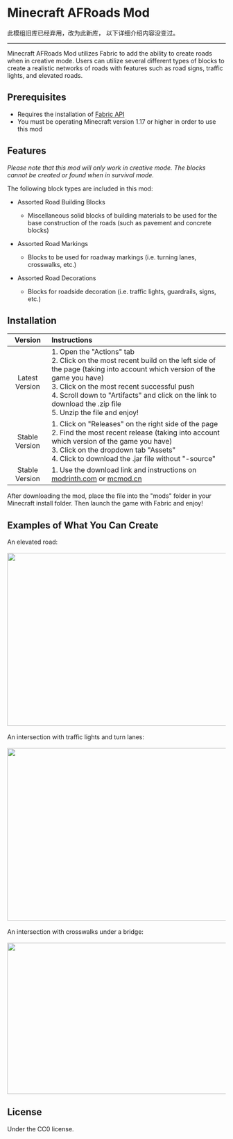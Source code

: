 # Minecraft AFRoads Mod

此模组旧库已经弃用，改为此新库，
以下详细介绍内容没变过。

-------
Minecraft AFRoads Mod utilizes Fabric to add the ability to create roads when in creative mode. Users can utilize several different types of blocks to create a realistic networks of roads with features such as road signs, traffic lights, and elevated roads.

## Prerequisites
* Requires the installation of [Fabric API](https://fabricmc.net/use/installer/)
* You must be operating Minecraft version 1.17 or higher in order to use this mod
  
## Features
*Please note that this mod will only work in creative mode. The blocks cannot be created or found when in survival mode.*

The following block types are included in this mod:
  * Assorted Road Building Blocks
    * Miscellaneous solid blocks of building materials to be used for the base construction of the roads (such as pavement and concrete blocks)
  
  * Assorted Road Markings
    * Blocks to be used for roadway markings (i.e. turning lanes, crosswalks, etc.)
  
  * Assorted Road Decorations
    * Blocks for roadside decoration (i.e. traffic lights, guardrails, signs, etc.)

## Installation

Version|Instructions
| :---: | :---
| Latest Version | 1. Open the "Actions" tab <br> 2. Click on the most recent build on the left side of the page (taking into account which version of the game you have) <br> 3. Click on the most recent successful push <br> 4. Scroll down to "Artifacts" and click on the link to download the .zip file <br> 5. Unzip the file and enjoy!
| Stable Version | 1. Click on "Releases" on the right side of the page <br> 2. Find the most recent release (taking into account which version of the game you have) <br> 3. Click on the dropdown tab "Assets" <br> 4. Click to download the .jar file without "-source"
| Stable Version | 1. Use the download link and instructions on [modrinth.com](https://modrinth.com/mod/aftersans53228-fabric-road) or [mcmod.cn](https://www.mcmod.cn/class/5636.html)


After downloading the mod, place the file into the "mods" folder in your Minecraft install folder. Then launch the game with Fabric and enjoy!

## Examples of What You Can Create
An elevated road:  
<br>  <img src="https://user-images.githubusercontent.com/92881319/218285637-5ad67047-fddb-4d81-9a2e-d2bcbc5cb4f2.png" width=651 height=397.575>  
<br> An intersection with traffic lights and turn lanes:  
<br>  <img src="https://user-images.githubusercontent.com/92881319/218285699-2fda9c41-48e1-4b3a-9507-85eb150f52dc.png" width=650 height=397>  
<br> An intersection with crosswalks under a bridge:  
<br>  <img src="https://user-images.githubusercontent.com/92881319/218285781-0dc3d6ea-5972-48b4-a99a-1521f8f5c359.png" width=646.4 height=347.945>  


## License    

Under the CC0 license.

